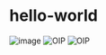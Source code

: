 # hello-world
![image](https://user-images.githubusercontent.com/91956288/136023979-26e11e3c-4a7d-4a5d-bb74-cddc0127af69.png)
![OIP](https://user-images.githubusercontent.com/91956288/210154698-c0d47a8e-ecf0-4be4-9720-697287889b46.jpg)
![OIP](https://user-images.githubusercontent.com/91956288/210154701-26de938e-465d-4aec-a0cd-a2668729dee8.jpg)
